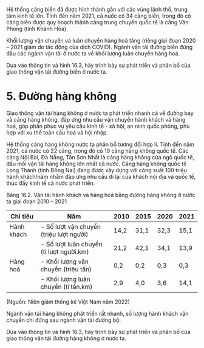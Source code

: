 Hệ thống cảng biển đã được hình thành gắn với các vùng lãnh thổ, trung tâm kinh tế lớn. Tính đến năm 2021, cả nước có 34 cảng biển, trong đó có cảng biển được quy hoạch thành cảng trung chuyển quốc tế là cảng Vân Phong (tỉnh Khánh Hòa).

Khối lượng vận chuyển và luân chuyển hàng hoá tăng (riêng giai đoạn 2020 – 2021 giảm do tác động của dịch COVID). Ngành vận tải đường biển đứng đầu các ngành vận tải ở nước ta về khối lượng luân chuyển hàng hoá.

Dựa vào thông tin và hình 16.3, hãy trình bày sự phát triển và phân bố của giao thông vận tải đường biển ở nước ta.

# 5. Đường hàng không

Giao thông vận tải hàng không ở nước ta phát triển nhanh cả về đường bay và cảng hàng không, đáp ứng nhu cầu vận chuyển hành khách và hàng hoá, góp phần phục vụ yêu cầu kinh tế - xã hội, an ninh quốc phòng, phù hợp với xu thế toàn cầu hoá và hội nhập.

Hệ thống cảng hàng không nước ta phân bố tương đối hợp lí. Tính đến năm 2021, cả nước có 22 cảng, trong đó có 10 cảng hàng không quốc tế. Các cảng Nội Bài, Đà Nẵng, Tân Sơn Nhất là cảng hàng không cửa ngõ quốc tế, đầu mối vận tải hàng không lớn nhất cả nước. Cảng hàng không quốc tế Long Thành (tỉnh Đồng Nai) đang được xây dựng với công suất 100 triệu hành khách/năm nhằm đáp ứng nhu cầu đi lại của khách nội địa và quốc tế, thúc đẩy kinh tế cả nước phát triển.

Bảng 16.2. Vận tải hành khách và hàng hoá bằng đường hàng không ở nước ta giai đoạn 2010 – 2021

| Chỉ tiêu | Năm | 2010 | 2015 | 2020 | 2021 |
|----------|------|------|------|------|------|
| Hành khách | - Số lượt vận chuyển (triệu lượt người) | 14,2 | 31,1 | 32,3 | 15,1 |
|            | - Số lượt luân chuyển (tỉ lượt người.km) | 21,2 | 42,1 | 34,1 | 13,9 |
| Hàng hoá | - Khối lượng vận chuyển (triệu tấn) | 0,2 | 0,2 | 0,3 | 0,3 |
|           | - Khối lượng luân chuyển (tỉ tấn.km) | 2,9 | 4,0 | 3,6 | 14,1 |

(Nguồn: Niên giám thống kê Việt Nam năm 2022)

Ngành vận tải hàng không phát triển rất nhanh, số lượng hành khách vận chuyển chỉ đứng sau ngành vận tải đường bộ.

Dựa vào thông tin và hình 16.3, hãy trình bày sự phát triển và phân bố của giao thông vận tải đường hàng không ở nước ta.